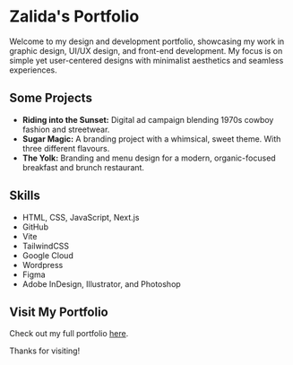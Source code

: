 # Zalida's Portfolio

Welcome to my design and development portfolio, showcasing my work in graphic design, UI/UX design, and front-end development. My focus is on simple yet user-centered designs with minimalist aesthetics and seamless experiences.

## Some Projects
- **Riding into the Sunset:** Digital ad campaign blending 1970s cowboy fashion and streetwear.
- **Sugar Magic:** A branding project with a whimsical, sweet theme. With three different flavours. 
- **The Yolk:** Branding and menu design for a modern, organic-focused breakfast and brunch restaurant.

## Skills
- HTML, CSS, JavaScript, Next.js
- GitHub
- Vite
- TailwindCSS
- Google Cloud
- Wordpress
- Figma
- Adobe InDesign, Illustrator, and Photoshop

## Visit My Portfolio
Check out my full portfolio [here](https://zalidakhan.vercel.app).

Thanks for visiting!